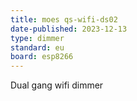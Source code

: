 ```yaml
---
title: moes qs-wifi-ds02
date-published: 2023-12-13
type: dimmer
standard: eu
board: esp8266
---
```

Dual gang wifi dimmer
